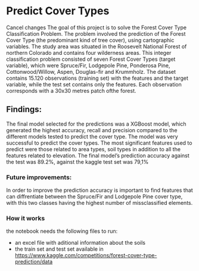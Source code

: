 # Predict Cover Types
Cancel changes
The goal of this project is to solve the Forest Cover Type Classification Problem. The problem involved the prediction of the Forest Cover Type (the predominant kind of tree cover), using cartographic variables. The study area was situated in the Roosevelt National Forest of northern Colorado and contains four wilderness areas. This integer classification problem consisted of seven Forest Cover Types (target variable), which were Spruce/Fir, Lodgepole Pine, Ponderosa Pine, 
Cottonwood/Willow, Aspen, Douglas-fir and Krummholz.
The dataset contains 15.120 observations (training set) with the features and the target variable, while the test set contains only the features. Each observation corresponds with a 30x30 metres patch ofthe forest. 

## Findings:
The final model selected for the predictions was a XGBoost model, which generated the highest accuracy, recall and precision compared to the different models tested to predict the cover type. The model was very successful to predict the cover types. The most significant features used to predict were those related to area types, soil types in addition to all the features related to elevation. The final model’s prediction accuracy against the test was 89.2%, against the kaggle test set was 79,1%

### Future improvements:
In order to improve the prediction accuracy is important to find features that can diffrentiate between the Spruce/Fir and Lodgepole Pine cover type, with this two classes having the highest number of missclassified elements.

### How it works
the notebook needs the following files to run:
- an excel file with aditional information about the soils
- the train set and test set available in https://www.kaggle.com/competitions/forest-cover-type-prediction/data
